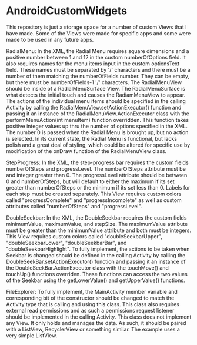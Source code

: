 # AndroidCustomWidgets
This repository is just a storage space for a number of custom Views that I have made.
Some of the Views were made for specific apps and some were made to be used in any future apps.

RadialMenu:
In the XML, the Radial Menu requires square dimensions and a positive number between 1 and 12 in the custom numberOfOptions field. It also requires names for the menu items
input in the custom optionsText field. These names must be separated by '/' characters and there must be a number of them matching the numberOfFields number. They can be 
empty, but there must be numberOfFields-1 '/' characters. 
The RadialMenuView should be inside of a RadialMenuSurface View. The RadialMenuSurface is what detects the initial touch and causes the RadiamMenuView to appear.
The actions of the individual menu items should be specified in the calling Activity by calling the RadialMenuView.setActionExecutor() function and passing it an instance
of the RadialMenuView.ActionExecutor class with the performMenuAction(int menuItem) function overridden. This function takes positive integer values up thru the number
of options specified in the XML. The number 0 is passed when the Radial Menu is brought up, but no action is selected.
In its current state, the Radial Menu is functional, but lacks polish and a great deal of styling, which could be altered for specific use by modification of the onDraw
function of the RadialMenuView class. 

StepProgress:
In the XML, the step-progress bar requires the custom fields numberOfSteps and progressLevel. The numberOfSteps attribute must be and integer greater than 0.
The progressLevel attribute should be between 0 and numberOfSteps, but will default to either the maximum if its set greater than numberOfSteps or the minimum if its
set less than 0.
Labels for each step must be created separately. 
This View requires custom colors called "progressComplete" and "progressIncomplete" as well as custom attributes called "numberOfSteps" and "progressLevel".

DoubleSeekbar:
In the XML, the DoubleSeekbar requires the custom fields minimumValue, maximumValue, and stepSize. The maximumValue attribute must be greater
than the minimumValue attribute and both must be integers. This View requires custom colors called "doubleSeekbarUpper", "doubleSeekbarLower", "doubleSeekbarBar",
and "doubleSeekbarHighlight".
To fully implement, the actions to be taken when Seekbar is changed should be defined in the calling Activity by calling the DoubleSeekBar.setActionExecutor() function 
and passing it an instance of the DoubleSeekBar.ActionExecutor class with the touchMove() and touchUp() functions overriden. These functions can access the two values 
of the Seekbar using the getLowerValue() and getUpperValue() functions.

FileExplorer:
To fully implement, the MainActivity member variable and corresponding bit of the constructor should be changed to match the Activity type that is calling and using
this class. This class also requires external read permissions and as such a permissions request listener should be implemented in the calling Activity. This class does
not implement any View. It only holds and manages the data. As such, it should be paired with a ListView, RecyclerView or something similar. The example uses a very simple
ListView.